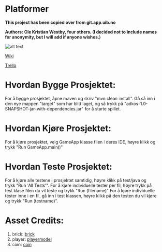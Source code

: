 # Platformer

**This project has been copied over from git.app.uib.no**

**Authors: Ole Kristian Westby, four others. (I decided not to include names for anonymity, but I will add if anyone wishes.)**

![alt text](https://i.ibb.co/FbzCnL3/Game-Cover.jpg)

[Wiki](https://git.app.uib.no/adkos/platformer/-/wikis/1.-Getting-Started)

[Trello](https://trello.com/invite/b/8x4Wp7V0/715ecd215033a91d0acbd64b702d3364/adkos-kanban)


# Hvordan Bygge Prosjektet:
For å bygge prosjektet, åpne maven og skriv "mvn clean install". Gå så inn i den nye mappen "target" som har blitt laget, og så trykk på "adkos-1.0-SNAPSHOT-jar-with-dependencies.jar" for
å starte spillet.

# Hvordan Kjøre Prosjektet:
For å kjøre prosjektet, velg GameApp klasse filen i deres IDE, høyre klikk og trykk "Run GameApp.main()"

# Hvordan Teste Prosjektet:
For å kjøre alle testene i prosjektet samtidig, høyre klikk på test/java og trykk "Run 'All Tests'".
For å kjøre individuelle tester per fil, høyre trykk på test klase filen du vil teste og trykk "Run (filename)"
For å kjøre individuelle tester inne i en fil, gå inn i test klassen, høyre klikk på den testen du vil kjøre og trykk "Run (testname)".

# Asset Credits:
1. brick: [brick](https://github.com/AlmasB/FXGL/blob/release/fxgl-samples/src/main/resources/assets/textures/brick.png)
2. player: [playermodel](https://github.com/AlmasB/FXGLGames/blob/master/Mario/src/main/resources/assets/textures/player.png)
3. coin: [coin](https://opengameart.org/content/coin-animation)
